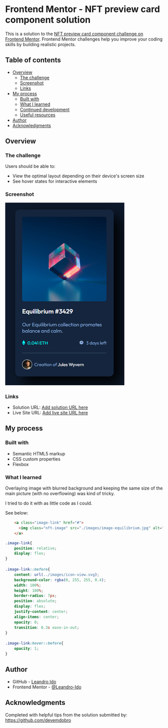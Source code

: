 # Frontend Mentor - NFT preview card component solution

This is a solution to the [NFT preview card component challenge on Frontend Mentor](https://www.frontendmentor.io/challenges/nft-preview-card-component-SbdUL_w0U). Frontend Mentor challenges help you improve your coding skills by building realistic projects. 

## Table of contents

- [Overview](#overview)
  - [The challenge](#the-challenge)
  - [Screenshot](#screenshot)
  - [Links](#links)
- [My process](#my-process)
  - [Built with](#built-with)
  - [What I learned](#what-i-learned)
  - [Continued development](#continued-development)
  - [Useful resources](#useful-resources)
- [Author](#author)
- [Acknowledgments](#acknowledgments)


## Overview

### The challenge

Users should be able to:

- View the optimal layout depending on their device's screen size
- See hover states for interactive elements

### Screenshot

![](./design/screenshot.png)


### Links

- Solution URL: [Add solution URL here](https://your-solution-url.com)
- Live Site URL: [Add live site URL here](https://your-live-site-url.com)

## My process

### Built with

- Semantic HTML5 markup
- CSS custom properties
- Flexbox

### What I learned

Overlaying image with blurred background and keeping the same size of the main picture (with no overflowing) was kind of tricky.

I tried to do it with as little code as I could.

See below:

```html
    <a class="image-link" href="#">
      <img class="nft-image" src="./images/image-equilibrium.jpg" alt="equilibrium">
    </a>
```
```css
.image-link{
    position: relative;
    display: flex;
}

.image-link::before{
    content: url(../images/icon-view.svg);
    background-color: rgba(0, 255, 255, 0.4);
    width: 100%;
    height: 100%;
    border-radius: 7px;
    position: absolute;
    display: flex;
    justify-content: center;
    align-items: center;
    opacity: 0;
    transition: 0.3s ease-in-out;
}

.image-link:hover::before{
    opacity: 1;
}
```


## Author

- GitHub - [Leandro Ido](https://github.com/Leandro-Ido)
- Frontend Mentor - [@Leandro-Ido](https://www.frontendmentor.io/profile/Leandro-Ido)


## Acknowledgments

Completed with helpful tips from the solution submitted by: https://github.com/devemdobro
